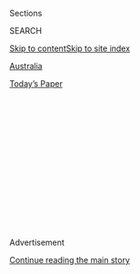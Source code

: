 <div id="app">

<div>

<div>

<div>

<div class="NYTAppHideMasthead css-1q2w90k e1suatyy0">

<div class="section css-ui9rw0 e1suatyy2">

<div class="css-eph4ug er09x8g0">

<div class="css-6n7j50">

</div>

<span class="css-1dv1kvn">Sections</span>

<div class="css-10488qs">

<span class="css-1dv1kvn">SEARCH</span>

</div>

[Skip to content](#site-content)[Skip to site
index](#site-index)

</div>

<div id="masthead-section-label" class="css-1wr3we4 eaxe0e00">

[Australia](https://www.nytimes.com/section/world/australia)

</div>

<div class="css-10698na e1huz5gh0">

</div>

</div>

<div id="masthead-bar-one" class="section hasLinks css-15hmgas e1csuq9d3">

<div class="css-uqyvli e1csuq9d0">

</div>

<div class="css-1uqjmks e1csuq9d1">

</div>

<div class="css-9e9ivx">

[](https://myaccount.nytimes.com/auth/login?response_type=cookie&client_id=vi)

</div>

<div class="css-1bvtpon e1csuq9d2">

[Today’s
Paper](https://www.nytimes.com/section/todayspaper)

</div>

</div>

</div>

</div>

<div data-aria-hidden="false">

<div id="site-content" data-role="main">

<div>

<div class="css-1aor85t" style="opacity:0.000000001;z-index:-1;visibility:hidden">

<div class="css-1hqnpie">

<div class="css-epjblv">

<span class="css-17xtcya">[Australia](/section/world/australia)</span><span class="css-x15j1o">|</span><span class="css-fwqvlz">Trump’s
Harsh Talk With Malcolm Turnbull of Australia Strains Another
Alliance</span>

</div>

<div class="css-k008qs">

<div class="css-1iwv8en">

<span class="css-18z7m18"></span>

<div>

</div>

</div>

<span class="css-1n6z4y">https://nyti.ms/2k4xz5s</span>

<div class="css-1705lsu">

<div class="css-4xjgmj">

<div class="css-4skfbu" data-role="toolbar" data-aria-label="Social Media Share buttons, Save button, and Comments Panel with current comment count" data-testid="share-tools">

  - 
  - 
  - 
  - 
    
    <div class="css-6n7j50">
    
    </div>

  - 

</div>

</div>

</div>

</div>

</div>

</div>

<div class="css-13pd83m">

</div>

<div id="top-wrapper" class="css-1sy8kpn">

<div id="top-slug" class="css-l9onyx">

Advertisement

</div>

[Continue reading the main
story](#after-top)

<div class="ad top-wrapper" style="text-align:center;height:100%;display:block;min-height:250px">

<div id="top" class="place-ad" data-position="top" data-size-key="top">

</div>

</div>

<div id="after-top">

</div>

</div>

<div id="sponsor-wrapper" class="css-1hyfx7x">

<div id="sponsor-slug" class="css-19vbshk">

Supported by

</div>

[Continue reading the main
story](#after-sponsor)

<div id="sponsor" class="ad sponsor-wrapper" style="text-align:center;height:100%;display:block">

</div>

<div id="after-sponsor">

</div>

</div>

<div class="css-1vkm6nb ehdk2mb0">

# Trump’s Harsh Talk With Malcolm Turnbull of Australia Strains Another Alliance

</div>

<div class="css-79elbk" data-testid="photoviewer-wrapper">

<div class="css-z3e15g" data-testid="photoviewer-wrapper-hidden">

</div>

<div class="css-1a48zt4 ehw59r15" data-testid="photoviewer-children">

![<span class="css-16f3y1r e13ogyst0" data-aria-hidden="true">President
Trump is said to have scolded Prime Minister Malcolm Turnbull of
Australia, above, in a phone call over the weekend. They were discussing
a deal under which the United States was supposed to take in 1,250
refugees held by
Australia.</span><span class="css-cnj6d5 e1z0qqy90" itemprop="copyrightHolder"><span class="css-1ly73wi e1tej78p0">Credit...</span><span><span>Mick
Tsikas/European Pressphoto
Agency</span></span></span>](https://static01.nyt.com/images/2017/02/03/world/03Australia1/03Australia1-articleInline.jpg?quality=75&auto=webp&disable=upscale)

</div>

</div>

<div class="css-xt80pu e12qa4dv0">

<div class="css-18e8msd">

<div class="css-vp77d3 epjyd6m0">

<div class="css-1baulvz">

By [<span class="css-1baulvz last-byline" itemprop="name">Jane
Perlez</span>](http://www.nytimes.com/by/jane-perlez)

</div>

</div>

  - Feb. 2,
    2017

  - 
    
    <div class="css-4xjgmj">
    
    <div class="css-d8bdto" data-role="toolbar" data-aria-label="Social Media Share buttons, Save button, and Comments Panel with current comment count" data-testid="share-tools">
    
      - 
      - 
      - 
      - 
        
        <div class="css-6n7j50">
        
        </div>
    
      - 
    
    </div>
    
    </div>

</div>

</div>

<div class="section meteredContent css-1r7ky0e" name="articleBody" itemprop="articleBody">

<div class="css-1fanzo5 StoryBodyCompanionColumn">

<div class="css-53u6y8">

BEIJING — President Trump’s combative phone call with Australia’s prime
minister over a refugee agreement has set off a political storm in that
country, one that threatens to weaken support for a seven-decade
alliance with the United States just as many Australians say they want
closer ties with China.

Enthusiasm for the alliance in Australia, one of America’s closest
partners, which hosts American spy facilities and rotations of American
Marines, had already been under pressure from China, with which
Australia conducts the most trade. Reports that Mr. Trump had scolded
Prime Minister Malcolm Turnbull on Saturday, before [abruptly ending the
call](https://www.nytimes.com/2017/02/02/us/politics/us-australia-trump-turnbull.html?hp&action=click&pgtype=Homepage&clickSource=story-heading&module=a-lede-package-region&region=top-news&WT.nav=top-news),
are likely to further undermine confidence in the United States,
Australian analysts said.

“Trump is needlessly damaging the deep trust that binds one of America’s
closest alliances,” said Professor Rory Medcalf, head of the National
Security College at the Australian National University in Canberra.
“China and those wishing to weaken the strongest alliance in the
Pacific will see opportunity in this moment.”

In less than two weeks in office, Mr. Trump’s actions have strained
alliances and alienated potential partners of the United States, and his
phone call with Mr. Turnbull seemed to be one more example, this time
with a country that has fought on America’s side since World War I.

</div>

</div>

<div class="css-1fanzo5 StoryBodyCompanionColumn">

<div class="css-53u6y8">

His administration’s [confrontational stance on
Iran](https://www.nytimes.com/2017/02/01/world/middleeast/iran-missile-test.html)
has undermined liberal voices in that country; his restrictions on
[immigration from some predominantly
Muslim<span class="css-8l6xbc evw5hdy0">
</span>countries](https://www.nytimes.com/2017/01/27/us/politics/trump-syrian-refugees.html)
have been widely criticized by allies; and his rejection of the
[Trans-Pacific Partnership trade
deal](https://www.nytimes.com/2017/01/23/us/politics/tpp-trump-trade-nafta.html)
threatens to push countries in the Asia-Pacific region, including
Australia, closer to China.

Like many countries in the region, Australia depends on the United
States for its security but looks to China for its economic well-being,
and it does not want to choose definitively between the two as they wage
a global contest for power.

Experts said the American and Australian militaries were sufficiently
intertwined — the Royal Australian Air Force has flown in Syria, and
Australian soldiers have helped train the Iraqi Army — that the
countries’ security arrangements would endure. But the trust and
confidence underlying the longstanding alliance will be harmed by Mr.
Trump’s apparent lack of respect, and his remarks will be very costly in
the public domain, they said.

</div>

</div>

<div class="css-79elbk" data-testid="photoviewer-wrapper">

<div class="css-z3e15g" data-testid="photoviewer-wrapper-hidden">

</div>

<div class="css-1a48zt4 ehw59r15" data-testid="photoviewer-children">

![<span class="css-16f3y1r e13ogyst0" data-aria-hidden="true">Mr.
Trump’s contentious phone call with Mr. Turnbull seemed to be one more
example of a strained alliance, this time with a country that has fought
on America’s side since World War
I.</span><span class="css-cnj6d5 e1z0qqy90" itemprop="copyrightHolder"><span class="css-1ly73wi e1tej78p0">Credit...</span><span>Al
Drago/The New York
Times</span></span>](https://static01.nyt.com/images/2017/02/03/world/03Australia2/03Australia2-articleInline.jpg?quality=75&auto=webp&disable=upscale)

</div>

</div>

<div class="css-1fanzo5 StoryBodyCompanionColumn">

<div class="css-53u6y8">

The phone call on Saturday became contentious after Mr. Turnbull pressed
Mr. Trump to honor a deal in which the United States had agreed to take
in up to 1,250 refugees [being held by
Australia](https://www.nytimes.com/2016/12/09/opinion/sunday/australia-refugee-prisons-manus-island.html)
at offshore detention centers.

</div>

</div>

<div class="css-1fanzo5 StoryBodyCompanionColumn">

<div class="css-53u6y8">

Under the terms of the deal, hurriedly worked out by Mr. Turnbull and
former President Barack Obama in New York last year, Australia would
also accept Central American refugees staying in a Costa Rican detention
facility.

Australia has been harshly criticized for its offshore detention policy,
and the issue is politically delicate at home. Many of the refugees it
holds, on the Pacific island-nation of Nauru and on the island of Manus
in Papua New Guinea, are from Iran and Iraq. Both countries are among
the seven whose citizens are barred from entering the United States for
at least 90 days under the executive order Mr. Trump signed on Friday.

In his conversation with Mr. Turnbull the next day, Mr. Trump said the
deal with Australia was going to hurt him politically, according to a
senior official in the Trump administration.

Late Wednesday, hours after [details of the
call](https://www.washingtonpost.com/world/national-security/no-gday-mate-on-call-with-australian-pm-trump-badgers-and-brags/2017/02/01/88a3bfb0-e8bf-11e6-80c2-30e57e57e05d_story.html)
were reported, Mr. Trump [wrote on
Twitter](https://twitter.com/realDonaldTrump/status/827002559122567168)
that the agreement was “dumb.” He said he would need to “study” it,
leaving the door open to renege or to accept fewer refugees.

The White House press secretary, Sean Spicer, told reporters in
Washington on Thursday that Mr. Trump would allow the deal to proceed as
long as the refugees were subjected to “extreme vetting.” Mr. Spicer
also said Mr. Trump remained “extremely upset” over the deal arranged by
his predecessor.

Mr. Turnbull, whose popularity has been sagging over domestic issues,
struggled on Thursday to cast the call in a positive light, fending off
demands from the opposition Labor Party that he detail exactly what Mr.
Trump had said.

Even after Mr. Trump made his remarks on Twitter, Mr. Turnbull insisted
in a radio interview that he had “a clear commitment from the president”
that the resettlement plans would proceed.

</div>

</div>

<div class="css-1fanzo5 StoryBodyCompanionColumn">

<div class="css-53u6y8">

“The alliance is absolutely rock solid,” Mr. Turnbull said. “It is so
strong.”

The United States Embassy in Canberra had tried to help Mr. Turnbull
with his predicament earlier Thursday, saying the White House had
confirmed that the agreement would be honored. But after Mr. Trump wrote
about the refugee deal on Twitter, the embassy referred questions about
the agreement to the White House.

</div>

</div>

<div class="css-cfo9c3">

</div>

![<span class="css-16f3y1r e13ogyst0">President Trump has questioned a
deal to bring migrants held by Australia into the United States as
refugees. Here is what daily life looks like for one of
them.</span><span class="css-cch8ym"><span class="css-1dv1kvn">Credit</span><span class="css-cnj6d5 e1z0qqy90" itemprop="copyrightHolder"><span class="css-1ly73wi e1tej78p0">Credit...</span><span>Ashley
Gilbertson for The New York
Times</span></span></span>](https://static01.nyt.com/images/2017/02/03/world/03manus-diary/03manus-diary-videoSixteenByNine3000-v2.jpg)

<div class="css-1fanzo5 StoryBodyCompanionColumn">

<div class="css-53u6y8">

Mr. Turnbull’s Liberal Party is the more conservative of Australia’s two
major parties, and it has been a stalwart supporter of close ties with
the United States.

The Labor Party has leaned slightly more toward China, but as the debate
over relations with Washington has intensified in recent months, former
leaders of the party have become outspoken critics of the United States
and have argued for shifting toward Beijing.

Australian attitudes toward relations with the United States, which have
historically been favorable, are now under pressure from China and its
trading weight, according to polls. That is largely because the enormous
Chinese demand for [Australia’s
resources](http://dfat.gov.au/trade/resources/Documents/chin.pdf) —
particularly iron ore, natural gas and coal — has bolstered Australia’s
economy for more than a decade.

Chinese students also contribute substantially to Australian
universities and schools, so much so that many of the institutions are
dependent on the fees for survival. And under a new trade agreement,
Australia is exporting large quantities of wine and meat to China.

</div>

</div>

<div class="css-1fanzo5 StoryBodyCompanionColumn">

<div class="css-53u6y8">

After Mr. Trump, in office just a few days, scrapped the Trans-Pacific
Partnership — a regional trade pact that the Obama administration had
hoped would be an economic counterweight to China — Mr. Turnbull
announced that he would seek to reconstitute the deal without the United
States, but possibly including China, another indication of Beijing’s
clout.

A 2016 survey conducted by the public policy group Lowy Institute asked
respondents to identify the country that was more important to
Australia; 43 percent chose the United States, and 43 percent China. In
2014, 48 percent had answered the United States, and only 37 percent had
chosen China, said [Sam
Roggeveen](https://www.lowyinstitute.org/people/experts/publication/sam-roggeveen),
a senior fellow at the institute.

According to the 2016 survey, 45 percent said that Australia should
distance itself from the United States if Mr. Trump became president,
Mr. Roggeveen
said.

</div>

</div>

<div class="css-79elbk" data-testid="photoviewer-wrapper">

<div class="css-z3e15g" data-testid="photoviewer-wrapper-hidden">

</div>

<div class="css-1a48zt4 ehw59r15" data-testid="photoviewer-children">

<div class="css-1xdhyk6 erfvjey0">

<span class="css-1ly73wi e1tej78p0">Image</span>

<div class="css-zjzyr8">

<div data-testid="lazyimage-container" style="height:252.35087719298247px">

</div>

</div>

</div>

<span class="css-16f3y1r e13ogyst0" data-aria-hidden="true">Asylum
seekers held up their identity cards after landing on the island of
Manus in Papua New Guinea. Australia has been harshly criticized for its
offshore detention
policy.</span><span class="css-cnj6d5 e1z0qqy90" itemprop="copyrightHolder"><span class="css-1ly73wi e1tej78p0">Credit...</span><span>Eoin
Blackwell/Australian Associated Press, via Associated
Press</span></span>

</div>

</div>

<div class="css-1fanzo5 StoryBodyCompanionColumn">

<div class="css-53u6y8">

“We can assume that number will now rise,” said Mr. Medcalf, of
Australian National University. “This incident will only intensify the
damage done by Trump’s abandonment of the T.P.P., which would have been
a pillar of strategic partnership as well as of trade.”

The United States operates signals intelligence and radar facilities in
remote corners of Australia that are becoming more important as North
Korea’s nuclear threat expands, said Peter Jennings, executive director
of the Australian Strategic Policy Institute.

“Australia shares raw and finished intelligence in the closest possible
collaboration you can imagine,” Mr. Jennings said. “It is extremely high
tech. It is something no countries can equal, and it is part of what is
known as the Five Eyes intelligence operation. It has created the
highest possible level of trusted collaboration between the five
countries.”

</div>

</div>

<div class="css-1fanzo5 StoryBodyCompanionColumn">

<div class="css-53u6y8">

The Five Eyes countries are Australia, Britain, Canada, New Zealand and
the United States.

Mr. Trump visited Australia in 2011, expressing a great liking for the
country and entering the fray with China. On Twitter, he called it a
“beautiful country with terrific people who love America.” Then he
added that Australia should “screw” China by raising its commodity
prices.

James Goldrick, a former rear admiral in the Australian Navy who served
in Afghanistan, said that if Mr. Trump’s current abrasive attitude
continued, it would probably make Australia a less publicly cooperative
partner of the United States.

“If the Trump administration pursues a less consultative approach,
Australia will need to become more public in expressing its opinion on
American initiatives that it does not wholly support,” Mr. Goldrick
said.

China’s role in Asia and North Korea’s nuclear efforts are far more
important to the United States-Australia alliance than any one telephone
call, said Peter Hayes, an Australian who is the director of the
Nautilus Institute, a California-based research institute on security
issues. But Mr. Trump’s “ability to create chaos” has placed those
important strategic questions under a “dark cloud,” he said.

“The United States has invested five decades in creating that system of
alliances, and it is evident Trump is pretty ignorant of it and doesn’t
care about it, to the extent he knows about it,” Mr. Hayes said.

</div>

</div>

</div>

<div>

</div>

<div>

</div>

<div>

</div>

<div>

<div id="bottom-wrapper" class="css-1ede5it">

<div id="bottom-slug" class="css-l9onyx">

Advertisement

</div>

[Continue reading the main
story](#after-bottom)

<div id="bottom" class="ad bottom-wrapper" style="text-align:center;height:100%;display:block;min-height:90px">

</div>

<div id="after-bottom">

</div>

</div>

</div>

</div>

</div>

## Site Index

<div>

</div>

## Site Information Navigation

  - [© <span>2020</span> <span>The New York Times
    Company</span>](https://help.nytimes.com/hc/en-us/articles/115014792127-Copyright-notice)

<!-- end list -->

  - [NYTCo](https://www.nytco.com/)
  - [Contact
    Us](https://help.nytimes.com/hc/en-us/articles/115015385887-Contact-Us)
  - [Work with us](https://www.nytco.com/careers/)
  - [Advertise](https://nytmediakit.com/)
  - [T Brand Studio](http://www.tbrandstudio.com/)
  - [Your Ad
    Choices](https://www.nytimes.com/privacy/cookie-policy#how-do-i-manage-trackers)
  - [Privacy](https://www.nytimes.com/privacy)
  - [Terms of
    Service](https://help.nytimes.com/hc/en-us/articles/115014893428-Terms-of-service)
  - [Terms of
    Sale](https://help.nytimes.com/hc/en-us/articles/115014893968-Terms-of-sale)
  - [Site
    Map](https://spiderbites.nytimes.com)
  - [Help](https://help.nytimes.com/hc/en-us)
  - [Subscriptions](https://www.nytimes.com/subscription?campaignId=37WXW)

</div>

</div>

</div>

</div>
